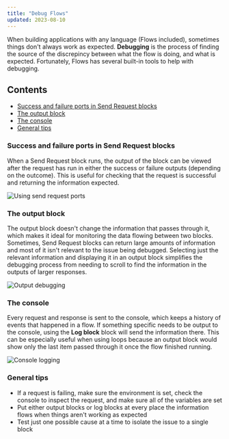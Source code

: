 ```yaml
---
title: "Debug Flows"
updated: 2023-08-10
---
```


When building applications with any language (Flows included), sometimes things don't always work as expected. **Debugging** is the process of finding the source of the discrepincy between what the flow is doing, and what is expected. Fortunately, Flows has several built-in tools to help with debugging.

## Contents

* [Success and failure ports in Send Request blocks](#success-and-failure-ports-in-send-request-blocks)
* [The output block](#adding-variables-to-requests)
* [The console](#adding-variables-to-requests)
* [General tips](#adding-variables-to-requests)

### Success and failure ports in Send Request blocks

When a Send Request block runs, the output of the block can be viewed after the request has run in either the success or failure outputs (depending on the outcome). This is useful for checking that the request is successful and returning the information expected.

<img src="https://assets.postman.com/postman-labs-docs/concepts/send-request-ports.gif" alt="Using send request ports" fetchpriority="low" loading="lazy" />

### The output block

The output block doesn't change the information that passes through it, which makes it ideal for monitoring the data flowing between two blocks. Sometimes, Send Request blocks can return large amounts of information and most of it isn't relevant to the issue being debugged. Selecting just the relevant information and displaying it in an output block simplifies the debugging process from needing to scroll to find the information in the outputs of larger responses.

<img src="https://assets.postman.com/postman-labs-docs/concepts/output-debugging.gif" alt="Output debugging" fetchpriority="low" loading="lazy" />

### The console

Every request and response is sent to the console, which keeps a history of events that happened in a flow. If something specific needs to be output to the console, using the **Log block** block will send the information there. This can be especially useful when using loops because an output block would show only the last item passed through it once the flow finished running.

<img src="https://assets.postman.com/postman-labs-docs/concepts/console-logging.gif" alt="Console logging" fetchpriority="low" loading="lazy" />

### General tips

* If a request is failing, make sure the environment is set, check the console to inspect the request, and make sure all of the variables are set
* Put either output blocks or log blocks at every place the information flows when things aren't working as expected
* Test just one possible cause at a time to isolate the issue to a single block
